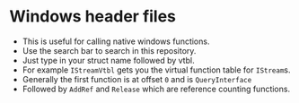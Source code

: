 # Windows header files

* This is useful for calling native windows functions. 
* Use the search bar to search in this repository.
* Just type in your struct name followed by vtbl. 
* For example `IStreamVtbl` gets you the virtual function table for `IStream`s. 
* Generally the first function is at offset `0` and is `QueryInterface`
* Followed by `AddRef` and `Release` which are reference counting functions. 
